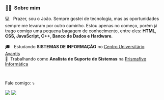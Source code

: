 <h3> 🙋‍♂️ &nbsp;Sobre mim </h3>

💻 &nbsp; Prazer, sou o João. Sempre gostei de tecnologia, mas as oportunidades sempre me levaram por outro caminho. Estou apenas no começo, porém já trago comigo uma pequena bagagem de conhecimento, entre eles: **HTML, CSS, JavaScript, C++, Banco de Dados e Hardware**.
<br/>
<br/>
🎓 &nbsp; Estudando **SISTEMAS DE INFORMAÇÃO** no <a href="https://uniavan.edu.br/" target="_blank">Centro Universitário Avantis</a>
<br/>
💼 &nbsp;Trabalhando como **Analista de Suporte de Sistemas** na <a href="https://prismafive.com.br/" target="_blank">Prismafive Informática</a>

<br/>

<p align="left">
  Fale comigo: ⤵️
</p>

<p align="left">
  <a href="https://www.linkedin.com/in/joao-airton/" target="_blank">
  <img src="https://img.shields.io/badge/-Linkedin-0e76a8?style=flat-square&logo=Linkedin&logoColor=white&link=" /></a>

  <a href="https://api.whatsapp.com/send?phone=5547997289921" target="_blank">
  <img src="https://img.shields.io/badge/-WhatsApp-25d366?style=flat-square&labelColor=25d366&logo=whatsapp&logoColor=white&link=" /></a>
</p>  
